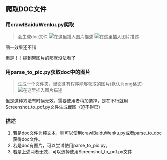 ## 爬取DOC文件
### 用crawlBaiduWenku.py爬取

> 会生成doc文件
> ![在这里插入图片描述](https://img-blog.csdnimg.cn/20191210155026637.png?x-oss-process=image/watermark,type_ZmFuZ3poZW5naGVpdGk,shadow_10,text_aHR0cHM6Ly9ibG9nLmNzZG4ubmV0L3dlaXhpbl80NTU3ODYwMA==,size_16,color_FFFFFF,t_70)
> ![在这里插入图片描述](https://img-blog.csdnimg.cn/20191210185834929.png?x-oss-process=image/watermark,type_ZmFuZ3poZW5naGVpdGk,shadow_10,text_aHR0cHM6Ly9ibG9nLmNzZG4ubmV0L3dlaXhpbl80NTU3ODYwMA==,size_16,color_FFFFFF,t_70)

图一效果还不错

但是！！碰到带图片的那就没法看了

### 用parse_to_pic.py获取doc中的图片

> 生成一个文件夹，里面含有程序能够获取的图片(默认为png格式)
![在这里插入图片描述](https://img-blog.csdnimg.cn/20191210192931863.png?x-oss-process=image/watermark,type_ZmFuZ3poZW5naGVpdGk,shadow_10,text_aHR0cHM6Ly9ibG9nLmNzZG4ubmV0L3dlaXhpbl80NTU3ODYwMA==,size_16,color_FFFFFF,t_70)

但是这种方法有时候无效，需要使用者稍加选择，是在不行就用Screenshot_to_pdf.py文件生成截图（迫不得已）

### 描述

 1. 若是doc文件为纯文本，则可以使用crawlBaiduWenku.py或者parse_to_doc获得doc文件。
 2. 若是doc有图片，可以尝试使用parse_to_pic.py。
 3. 若是上述两者无效，可以选择使用Screenshot_to_pdf.py文件

